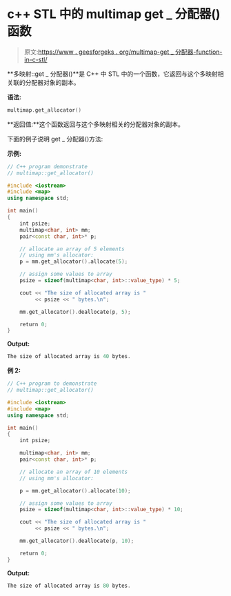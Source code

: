 # c++ STL 中的 multimap get _ 分配器()函数

> 原文:[https://www . geesforgeks . org/multimap-get _ 分配器-function-in-c-stl/](https://www.geeksforgeeks.org/multimap-get_allocator-function-in-c-stl/)

**多映射::get _ 分配器()**是 C++ 中 STL 中的一个函数，它返回与这个多映射相关联的分配器对象的副本。

**语法:**

```cpp
multimap.get_allocator()

```

**返回值:**这个函数返回与这个多映射相关的分配器对象的副本。

下面的例子说明 get _ 分配器()方法:

**示例:**

```cpp
// C++ program demonstrate
// multimap::get_allocator()

#include <iostream>
#include <map>
using namespace std;

int main()
{
    int psize;
    multimap<char, int> mm;
    pair<const char, int>* p;

    // allocate an array of 5 elements
    // using mm's allocator:
    p = mm.get_allocator().allocate(5);

    // assign some values to array
    psize = sizeof(multimap<char, int>::value_type) * 5;

    cout << "The size of allocated array is "
         << psize << " bytes.\n";

    mm.get_allocator().deallocate(p, 5);

    return 0;
}
```

**Output:**

```cpp
The size of allocated array is 40 bytes.

```

**例 2:**

```cpp
// C++ program to demonstrate
// multimap::get_allocator()

#include <iostream>
#include <map>
using namespace std;

int main()
{
    int psize;

    multimap<char, int> mm;
    pair<const char, int>* p;

    // allocate an array of 10 elements
    // using mm's allocator:

    p = mm.get_allocator().allocate(10);

    // assign some values to array
    psize = sizeof(multimap<char, int>::value_type) * 10;

    cout << "The size of allocated array is "
         << psize << " bytes.\n";

    mm.get_allocator().deallocate(p, 10);

    return 0;
}
```

**Output:**

```cpp
The size of allocated array is 80 bytes.

```
